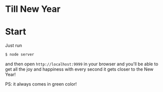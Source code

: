 # Till New Year

# Start

Just run

```bash
$ node server
```

and then open `http://localhost:9999` in your browser and you'll be able to get all the joy and happiness with every second it gets closer to the New Year!

PS: it always comes in green color!
